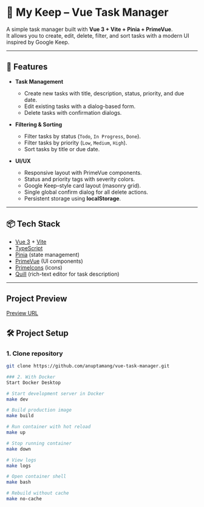 # 📝 My Keep – Vue Task Manager

A simple task manager built with **Vue 3 + Vite + Pinia + PrimeVue**.  
It allows you to create, edit, delete, filter, and sort tasks with a modern UI inspired by Google Keep.

---

## 🚀 Features

- **Task Management**
  - Create new tasks with title, description, status, priority, and due date.
  - Edit existing tasks with a dialog-based form.
  - Delete tasks with confirmation dialogs.

- **Filtering & Sorting**
  - Filter tasks by status (`Todo`, `In Progress`, `Done`).
  - Filter tasks by priority (`Low`, `Medium`, `High`).
  - Sort tasks by title or due date.

- **UI/UX**
  - Responsive layout with PrimeVue components.
  - Status and priority tags with severity colors.
  - Google Keep–style card layout (masonry grid).
  - Single global confirm dialog for all delete actions.
  - Persistent storage using **localStorage**.

---

## 📦 Tech Stack

- [Vue 3](https://vuejs.org/) + [Vite](https://vitejs.dev/)
- [TypeScript](https://www.typescriptlang.org/)
- [Pinia](https://pinia.vuejs.org/) (state management)
- [PrimeVue](https://primevue.org/) (UI components)
- [PrimeIcons](https://primefaces.org/primeicons/) (icons)
- [Quill](https://quilljs.com/) (rich-text editor for task description)

---
## Project Preview 
[Preview URL](https://vue-task-manager-omega.vercel.app/)

## 🛠️ Project Setup

### 1. Clone repository
```bash
git clone https://github.com/anuptamang/vue-task-manager.git

### 2. With Docker
Start Docker Desktop

# Start development server in Docker
make dev

# Build production image
make build

# Run container with hot reload
make up

# Stop running container
make down

# View logs
make logs

# Open container shell
make bash

# Rebuild without cache
make no-cache
